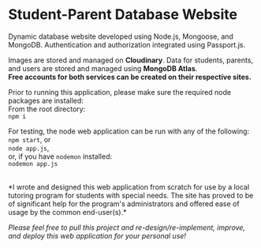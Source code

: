 # Student-Parent Database Website

Dynamic database website developed using Node.js, Mongoose, and MongoDB. Authentication and authorization integrated using Passport.js.

Images are stored and managed on **Cloudinary**. Data for students, parents, and users are stored and managed using **MongoDB Atlas**.  
**Free accounts for both services can be created on their respective sites.**

Prior to running this application, please make sure the required node packages are installed:  
From the root directory:  
`npm i` 

For testing, the node web application can be run with any of the following:  
`npm start`, or  
`node app.js`,  
or, if you have `nodemon` installed:  
`nodemon app.js`  

  
 <br />
*I wrote and designed this web application from scratch for use by a local tutoring program for students with special needs. The site has proved to be of significant help for the program's administrators and offered ease of usage by the common end-user(s).*  

*Please feel free to pull this project and re-design/re-implement, improve, and deploy this web application for your personal use!*
